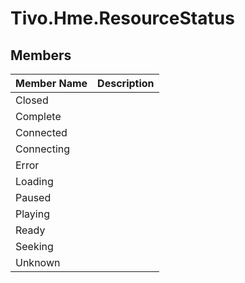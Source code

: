# Tivo.Hme.ResourceStatus #

## Members ##
| **Member Name** | **Description** |
|:----------------|:----------------|
| Closed |  |
| Complete |  |
| Connected |  |
| Connecting |  |
| Error |  |
| Loading |  |
| Paused |  |
| Playing |  |
| Ready |  |
| Seeking |  |
| Unknown |  |
